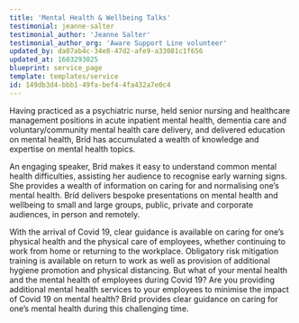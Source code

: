 ```yaml
---
title: 'Mental Health & Wellbeing Talks'
testimonial: jeanne-salter
testimonial_author: 'Jeanne Salter'
testimonial_author_org: 'Aware Support Line volunteer'
updated_by: da07ab4c-34e8-47d2-afe9-a33081c1f656
updated_at: 1603293025
blueprint: service_page
template: templates/service
id: 149db3d4-bbb1-49fa-bef4-4fa432a7e0c4
---
```

Having practiced as a psychiatric nurse, held senior nursing and healthcare management positions in acute inpatient mental health, dementia care and voluntary/community mental health care delivery, and delivered education on mental health, Bríd has accumulated a wealth of knowledge and expertise on mental health topics.  

An engaging speaker, Bríd makes it easy to understand common mental health difficulties, assisting her audience to recognise early warning signs. She provides a wealth of information on caring for and normalising one’s mental health. Bríd delivers bespoke presentations on mental health and wellbeing to small and large groups, public, private and corporate audiences, in person and remotely.

With the arrival of Covid 19, clear guidance is available on caring for one’s physical health and the physical care of employees, whether continuing to work from home or returning to the workplace. Obligatory risk mitigation training is available on return to work as well as provision of additional hygiene promotion and physical distancing. But what of your mental health and the mental health of employees during Covid 19? Are you providing additional mental health services to your employees to minimise the impact of Covid 19 on mental health? Bríd provides clear guidance on caring for one’s mental health during this challenging time.